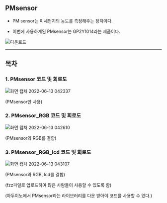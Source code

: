 ## PMsensor

- PM sensor는 미세먼지의 농도를 측정해주는 장치이다.

- 이번에 사용하게된 PMsensor는 GP2Y1014라는 제품이다.

![다운로드](https://user-images.githubusercontent.com/102521625/173249657-cdf811af-d9c8-4f20-87af-64ae1855457f.jpeg)

___
## 목차

### 1. PMsensor 코드 및 회로도

![화면 캡처 2022-06-13 042337](https://user-images.githubusercontent.com/102521625/173249901-bf73c74f-54b1-48b7-816b-9e3ee238cfc1.jpg)

(PMsensor만 사용)



### 2. PMsensor_RGB 코드 및 회로도

![화면 캡처 2022-06-13 042610](https://user-images.githubusercontent.com/102521625/173249984-4e09acde-c57f-4f12-be5a-60b4940274d4.jpg)

(PMsensor와 RGB를 결합)



### 3. PMsensor_RGB_lcd 코드 및 회로도

![화면 캡처 2022-06-13 043107](https://user-images.githubusercontent.com/102521625/173250121-6e250474-a925-47b5-a7c6-2cc0a6d87986.jpg)

(PMsensor와 RGB, lcd를 결합)


(fzz파일로 업로드하여 많은 사람들이 사용할 수 있도록 함)

(아두이노에서 PMsensor라는 라이브러리를 다운 받아야 코드를 사용할 수 있다.)



